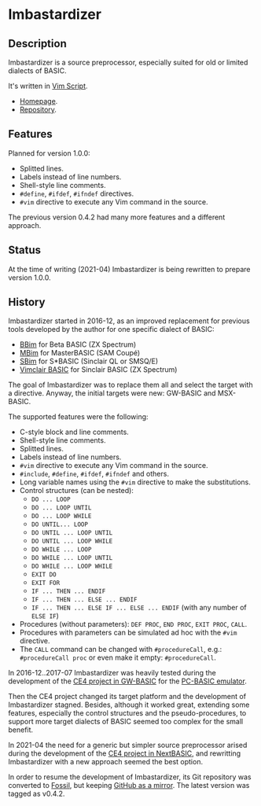 # Imbastardizer

<!--
Last modified 20210408T1918+0200.
-->

## Description

Imbastardizer is a source preprocessor, especially suited for old or
limited dialects of BASIC.

It's written in [Vim Script](http://www.vim.org).

- [Homepage](http://programandala.net/en.program.imbastardizer.html).
- [Repository](http://fossil.programandala.net/imbastardizer).

## Features

Planned for version 1.0.0:

* Splitted lines.
* Labels instead of line numbers.
* Shell-style line comments.
* `#define`, `#ifdef`, `#ifndef` directives.
* `#vim` directive to execute any Vim command in the source.

The previous version 0.4.2 had many more features and a different
approach.

## Status

At the time of writing (2021-04) Imbastardizer is being rewritten to
prepare version 1.0.0.

## History 

Imbastardizer started in 2016-12, as an improved replacement for
previous tools developed by the author for one specific dialect of
BASIC:

- [BBim](http://programandala.net/es.programa.bbim.html) for Beta
  BASIC (ZX Spectrum)
- [MBim](http://programandala.net/en.program.mbim.html) for
  MasterBASIC (SAM Coupé)
- [SBim](http://programandala.net/es.programa.sbim.html) for S*BASIC
  (Sinclair QL or SMSQ/E)
- [Vimclair
  BASIC](http://programandala.net/en.program.vimclair_basic.html) for
  Sinclair BASIC (ZX Spectrum)

The goal of Imbastardizer was to replace them all and select the
target with a directive. Anyway, the initial targets were new:
GW-BASIC and MSX-BASIC.

The supported features were the following:

* C-style block and line comments.
* Shell-style line comments.
* Splitted lines.
* Labels instead of line numbers.
* `#vim` directive to execute any Vim command in the source.
* `#include`, `#define`, `#ifdef`, `#ifndef` and others.
* Long variable names using the `#vim` directive to make the
  substitutions.
* Control structures (can be nested):
  * `DO ... LOOP`
  * `DO ... LOOP UNTIL`
  * `DO ... LOOP WHILE`
  * `DO UNTIL... LOOP`
  * `DO UNTIL ... LOOP UNTIL`
  * `DO UNTIL ... LOOP WHILE`
  * `DO WHILE ... LOOP`
  * `DO WHILE ... LOOP UNTIL`
  * `DO WHILE ... LOOP WHILE`
  * `EXIT DO`
  * `EXIT FOR`
  * `IF ... THEN ... ENDIF`
  * `IF ... THEN ... ELSE ... ENDIF`
  * `IF ... THEN ... ELSE IF ... ELSE ... ENDIF` (with any number of
    `ELSE IF`)
* Procedures (without parameters): `DEF PROC`, `END PROC`, `EXIT
  PROC`, `CALL`.
* Procedures with parameters can be simulated ad hoc with the `#vim`
  directive.
* The `CALL` command can be changed with `#procedureCall`, e.g.:
  `#procedureCall proc` or even make it empty: `#procedureCall`.

In 2016-12..2017-07 Imbastardizer was heavily tested during the
development of the [CE4 project in
GW-BASIC](http://fossil.programandala.net/ce4/timeline?r=imbastardizer)
for the [PC-BASIC emulator](http://pc-basic.org).

Then the CE4 project changed its target platform and the development
of Imbastardizer stagned. Besides, although it worked great, extending
some features, especially the control structures and the
pseudo-procedures, to support more target dialects of BASIC seemed too
complex for the small benefit.

In 2021-04 the need for a generic but simpler source preprocessor
arised during the development of the [CE4 project in
NextBASIC](http://fossil.programandala.net/ce4/timeline?r=nextbasic),
and rewritting Imbastardizer with a new approach seemed the best
option.

In order to resume the development of Imbastardizer, its Git
repository was converted to [Fossil](http://fossil-scm.org), but
keeping [GitHub as a
mirror](http://github.com/programandala-net/imbastardizer). The latest
version was tagged as v0.4.2.
